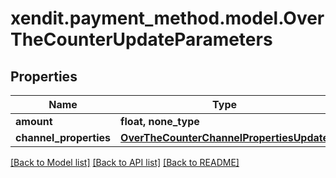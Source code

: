 # xendit.payment_method.model.OverTheCounterUpdateParameters


## Properties
Name | Type | Description | Notes
------------ | ------------- | ------------- | -------------
**amount** | **float, none_type** |  | [optional] 
**channel_properties** | [**OverTheCounterChannelPropertiesUpdate**](OverTheCounterChannelPropertiesUpdate.md) |  | [optional] 

[[Back to Model list]](../README.md#documentation-for-models) [[Back to API list]](../README.md#documentation-for-api-endpoints) [[Back to README]](../README.md)


